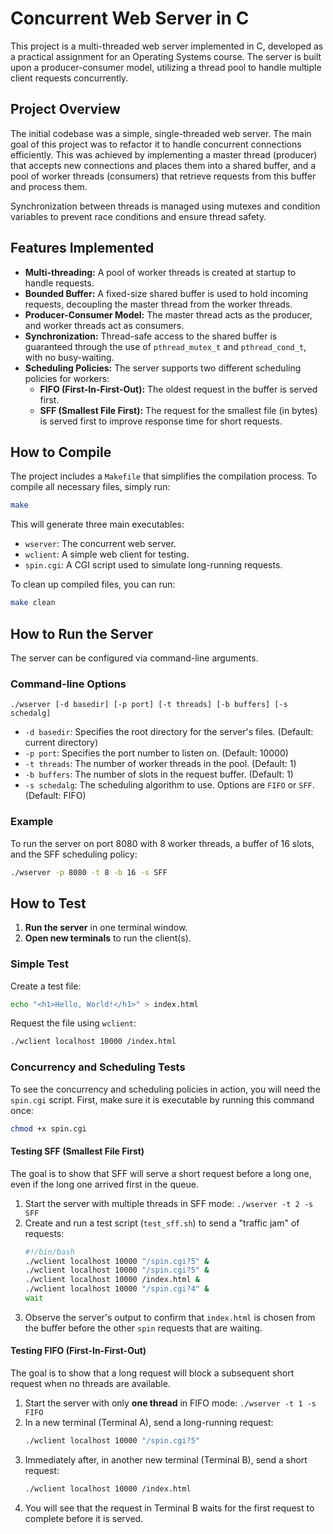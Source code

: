 # Concurrent Web Server in C

This project is a multi-threaded web server implemented in C, developed as a practical assignment for an Operating Systems course. The server is built upon a producer-consumer model, utilizing a thread pool to handle multiple client requests concurrently.

## Project Overview

The initial codebase was a simple, single-threaded web server. The main goal of this project was to refactor it to handle concurrent connections efficiently. This was achieved by implementing a master thread (producer) that accepts new connections and places them into a shared buffer, and a pool of worker threads (consumers) that retrieve requests from this buffer and process them.

Synchronization between threads is managed using mutexes and condition variables to prevent race conditions and ensure thread safety.

## Features Implemented

-   **Multi-threading:** A pool of worker threads is created at startup to handle requests.
-   **Bounded Buffer:** A fixed-size shared buffer is used to hold incoming requests, decoupling the master thread from the worker threads.
-   **Producer-Consumer Model:** The master thread acts as the producer, and worker threads act as consumers.
-   **Synchronization:** Thread-safe access to the shared buffer is guaranteed through the use of `pthread_mutex_t` and `pthread_cond_t`, with no busy-waiting.
-   **Scheduling Policies:** The server supports two different scheduling policies for workers:
    -   **FIFO (First-In-First-Out):** The oldest request in the buffer is served first.
    -   **SFF (Smallest File First):** The request for the smallest file (in bytes) is served first to improve response time for short requests.

## How to Compile

The project includes a `Makefile` that simplifies the compilation process. To compile all necessary files, simply run:

```bash
make
```

This will generate three main executables:
-   `wserver`: The concurrent web server.
-   `wclient`: A simple web client for testing.
-   `spin.cgi`: A CGI script used to simulate long-running requests.

To clean up compiled files, you can run:
```bash
make clean
```

## How to Run the Server

The server can be configured via command-line arguments.

### Command-line Options

```
./wserver [-d basedir] [-p port] [-t threads] [-b buffers] [-s schedalg]
```

-   `-d basedir`: Specifies the root directory for the server's files. (Default: current directory)
-   `-p port`: Specifies the port number to listen on. (Default: 10000)
-   `-t threads`: The number of worker threads in the pool. (Default: 1)
-   `-b buffers`: The number of slots in the request buffer. (Default: 1)
-   `-s schedalg`: The scheduling algorithm to use. Options are `FIFO` or `SFF`. (Default: FIFO)

### Example

To run the server on port 8080 with 8 worker threads, a buffer of 16 slots, and the SFF scheduling policy:

```bash
./wserver -p 8080 -t 8 -b 16 -s SFF
```

## How to Test

1.  **Run the server** in one terminal window.
2.  **Open new terminals** to run the client(s).

### Simple Test

Create a test file:
```bash
echo "<h1>Hello, World!</h1>" > index.html
```

Request the file using `wclient`:
```bash
./wclient localhost 10000 /index.html
```

### Concurrency and Scheduling Tests

To see the concurrency and scheduling policies in action, you will need the `spin.cgi` script. First, make sure it is executable by running this command once:
```bash
chmod +x spin.cgi
```

#### Testing SFF (Smallest File First)

The goal is to show that SFF will serve a short request before a long one, even if the long one arrived first in the queue.

1.  Start the server with multiple threads in SFF mode: `./wserver -t 2 -s SFF`
2.  Create and run a test script (`test_sff.sh`) to send a "traffic jam" of requests:
    ```bash
    #!/bin/bash
    ./wclient localhost 10000 "/spin.cgi?5" & 
    ./wclient localhost 10000 "/spin.cgi?5" &
    ./wclient localhost 10000 /index.html &
    ./wclient localhost 10000 "/spin.cgi?4" &
    wait
    ```
3.  Observe the server's output to confirm that `index.html` is chosen from the buffer before the other `spin` requests that are waiting.

#### Testing FIFO (First-In-First-Out)

The goal is to show that a long request will block a subsequent short request when no threads are available.

1.  Start the server with only **one thread** in FIFO mode: `./wserver -t 1 -s FIFO`
2.  In a new terminal (Terminal A), send a long-running request:
    ```bash
    ./wclient localhost 10000 "/spin.cgi?5"
    ```
3.  Immediately after, in another new terminal (Terminal B), send a short request:
    ```bash
    ./wclient localhost 10000 /index.html
    ```
4.  You will see that the request in Terminal B waits for the first request to complete before it is served.
